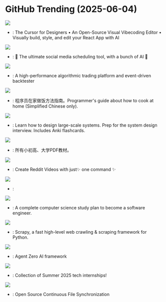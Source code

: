 # GitHub Trending (2025-06-04)

![](https://img.shields.io/badge/TypeScript-New%201-green?style=flat-square&logo=appveyor)
- [](https://github.comundefined): The Cursor for Designers • An Open-Source Visual Vibecoding Editor • Visually build, style, and edit your React App with AI

![](https://img.shields.io/badge/TypeScript-New%20352-green?style=flat-square&logo=appveyor)
- [](https://github.comundefined): 📨 The ultimate social media scheduling tool, with a bunch of AI 🤖

![](https://img.shields.io/badge/Python-New%20860-green?style=flat-square&logo=appveyor)
- [](https://github.comundefined): A high-performance algorithmic trading platform and event-driven backtester

![](https://img.shields.io/badge/Dockerfile-New%20501-green?style=flat-square&logo=appveyor)
- [](https://github.comundefined): 程序员在家做饭方法指南。Programmer's guide about how to cook at home (Simplified Chinese only).

![](https://img.shields.io/badge/Python-New%20578-green?style=flat-square&logo=appveyor)
- [](https://github.comundefined): Learn how to design large-scale systems. Prep for the system design interview. Includes Anki flashcards.

![](https://img.shields.io/badge/Roff-New%20658-green?style=flat-square&logo=appveyor)
- [](https://github.comundefined): 所有小初高、大学PDF教材。

![](https://img.shields.io/badge/Python-New%20223-green?style=flat-square&logo=appveyor)
- [](https://github.comundefined): Create Reddit Videos with just✨ one command ✨

![](https://img.shields.io/badge/C-New%2081-green?style=flat-square&logo=appveyor)
- [](https://github.comundefined): 

![](https://img.shields.io/badge/none-New%20207-green?style=flat-square&logo=appveyor)
- [](https://github.comundefined): A complete computer science study plan to become a software engineer.

![](https://img.shields.io/badge/Python-New%2041-green?style=flat-square&logo=appveyor)
- [](https://github.comundefined): Scrapy, a fast high-level web crawling & scraping framework for Python.

![](https://img.shields.io/badge/Python-New%20414-green?style=flat-square&logo=appveyor)
- [](https://github.comundefined): Agent Zero AI framework

![](https://img.shields.io/badge/none-New%2058-green?style=flat-square&logo=appveyor)
- [](https://github.comundefined): Collection of Summer 2025 tech internships!

![](https://img.shields.io/badge/Go-New%20143-green?style=flat-square&logo=appveyor)
- [](https://github.comundefined): Open Source Continuous File Synchronization

